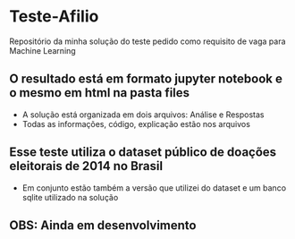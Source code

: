 # Teste-Afilio
Repositório da minha solução do teste pedido como requisito de vaga para Machine Learning

## O resultado está em formato jupyter notebook e o mesmo em html na pasta files

- A solução está organizada em dois arquivos: Análise e Respostas
- Todas as informações, código, explicação estão nos arquivos

## Esse teste utiliza o dataset público de doações eleitorais de 2014 no Brasil

- Em conjunto estão também a versão que utilizei do dataset e um banco sqlite utilizado na solução

## OBS: Ainda em desenvolvimento
